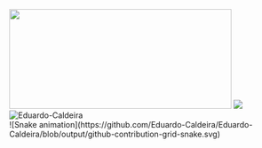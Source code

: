 <!--### Hi there 👋-->

<!--
**Eduardo-caldeira/Eduardo-Caldeira** is a ✨ _special_ ✨ repository because its `README.md` (this file) appears on your GitHub profile.

Here are some ideas to get you started:

- 🔭 I’m currently working on ...
- 🌱 I’m currently learning ...
- 👯 I’m looking to collaborate on ...
- 🤔 I’m looking for help with ...
- 💬 Ask me about ...
- 📫 How to reach me: ...
- 😄 Pronouns: ...
- ⚡ Fun fact: ...
-->
<div>
  <img height = "180em" width = "400em" src = "https://github-readme-stats.vercel.app/api?username=Eduardo-Caldeira&show_icons=true&theme=tokyonight&include_all_commits=true&count_private=true" />
  <img top "-5" height = "160em" src = "https://github-readme-stats.vercel.app/api/top-langs/?username=Eduardo-Caldeira&layout=compact&langs_count=16&theme=tokyonight" />
  <img src = "https://komarev.com/ghpvc/?username=Eduardo-Caldeira&color=green" alt = "Eduardo-Caldeira" /> 
</div>
![Snake animation](https://github.com/Eduardo-Caldeira/Eduardo-Caldeira/blob/output/github-contribution-grid-snake.svg)
